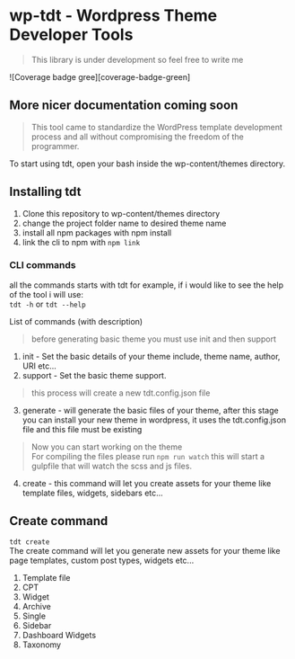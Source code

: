# wp-tdt - Wordpress Theme Developer Tools

> This library is under development so feel free to write me

![Coverage badge gree][coverage-badge-green]

## More nicer documentation coming soon

> This tool came to standardize the WordPress template development process and all without compromising the freedom of the programmer.

To start using tdt, open your bash inside the wp-content/themes directory.

## Installing tdt

1. Clone this repository to wp-content/themes directory
2. change the project folder name to desired theme name
3. install all npm packages with npm install
4. link the cli to npm with `npm link`

### CLI commands

all the commands starts with tdt for example, if i would like to see the help of the tool i will use:<br>
`tdt -h` or `tdt --help`<br>

List of commands (with description)<br>

> before generating basic theme you must use init and then support

1. init - Set the basic details of your theme include, theme name, author, URI etc...
2. support - Set the basic theme support.

> this process will create a new tdt.config.json file

3. generate - will generate the basic files of your theme, after this stage you can install your new theme in wordpress,
   it uses the tdt.config.json file and this file must be existing

> Now you can start working on the theme<br>
> For compiling the files please run `npm run watch` this will start a gulpfile that will watch the scss and js files.

4. create - this command will let you create assets for your theme like template files, widgets, sidebars etc...

## Create command

`tdt create` <br>
The create command will let you generate new assets for your theme like page templates, custom post types, widgets
etc... <br>

1. Template file
2. CPT
3. Widget
4. Archive
5. Single
6. Sidebar
7. Dashboard Widgets
8. Taxonomy
